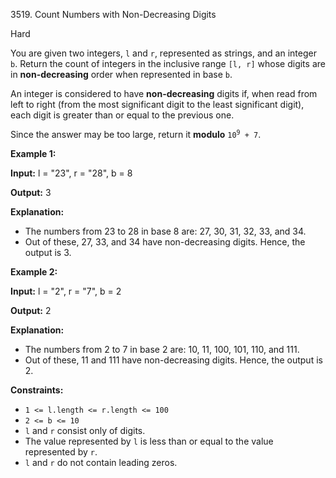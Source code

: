 3519\. Count Numbers with Non-Decreasing Digits

Hard

You are given two integers, `l` and `r`, represented as strings, and an integer `b`. Return the count of integers in the inclusive range `[l, r]` whose digits are in **non-decreasing** order when represented in base `b`.

An integer is considered to have **non-decreasing** digits if, when read from left to right (from the most significant digit to the least significant digit), each digit is greater than or equal to the previous one.

Since the answer may be too large, return it **modulo** <code>10<sup>9</sup> + 7</code>.

**Example 1:**

**Input:** l = "23", r = "28", b = 8

**Output:** 3

**Explanation:**

*   The numbers from 23 to 28 in base 8 are: 27, 30, 31, 32, 33, and 34.
*   Out of these, 27, 33, and 34 have non-decreasing digits. Hence, the output is 3.

**Example 2:**

**Input:** l = "2", r = "7", b = 2

**Output:** 2

**Explanation:**

*   The numbers from 2 to 7 in base 2 are: 10, 11, 100, 101, 110, and 111.
*   Out of these, 11 and 111 have non-decreasing digits. Hence, the output is 2.

**Constraints:**

*   `1 <= l.length <= r.length <= 100`
*   `2 <= b <= 10`
*   `l` and `r` consist only of digits.
*   The value represented by `l` is less than or equal to the value represented by `r`.
*   `l` and `r` do not contain leading zeros.